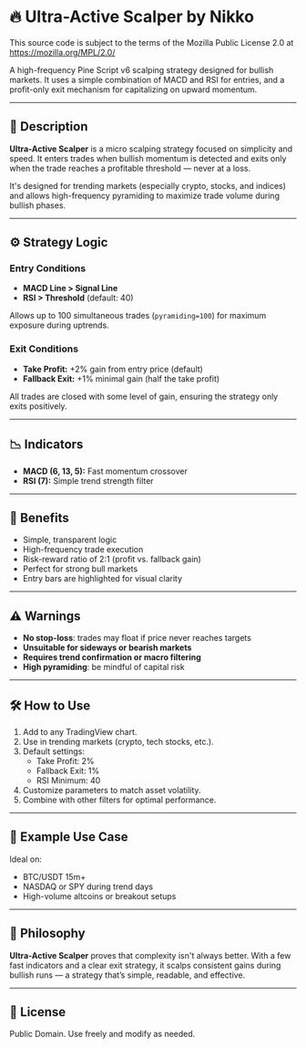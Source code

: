 # 🔥 Ultra-Active Scalper by Nikko
This source code is subject to the terms of the Mozilla Public License 2.0 at https://mozilla.org/MPL/2.0/



A high-frequency Pine Script v6 scalping strategy designed for bullish markets. It uses a simple combination of MACD and RSI for entries, and a profit-only exit mechanism for capitalizing on upward momentum.

---

## 📌 Description

**Ultra-Active Scalper** is a micro scalping strategy focused on simplicity and speed. It enters trades when bullish momentum is detected and exits only when the trade reaches a profitable threshold — never at a loss.

It's designed for trending markets (especially crypto, stocks, and indices) and allows high-frequency pyramiding to maximize trade volume during bullish phases.

---

## ⚙️ Strategy Logic

### Entry Conditions

- **MACD Line > Signal Line**
- **RSI > Threshold** (default: 40)

Allows up to 100 simultaneous trades (`pyramiding=100`) for maximum exposure during uptrends.

### Exit Conditions

- **Take Profit:** +2% gain from entry price (default)
- **Fallback Exit:** +1% minimal gain (half the take profit)

All trades are closed with some level of gain, ensuring the strategy only exits positively.

---

## 📉 Indicators

- **MACD (6, 13, 5):** Fast momentum crossover
- **RSI (7):** Simple trend strength filter

---

## 🧠 Benefits

- Simple, transparent logic
- High-frequency trade execution
- Risk-reward ratio of 2:1 (profit vs. fallback gain)
- Perfect for strong bull markets
- Entry bars are highlighted for visual clarity

---

## ⚠️ Warnings

- **No stop-loss**: trades may float if price never reaches targets
- **Unsuitable for sideways or bearish markets**
- **Requires trend confirmation or macro filtering**
- **High pyramiding**: be mindful of capital risk

---

## 🛠️ How to Use

1. Add to any TradingView chart.
2. Use in trending markets (crypto, tech stocks, etc.).
3. Default settings:
   - Take Profit: 2%
   - Fallback Exit: 1%
   - RSI Minimum: 40
4. Customize parameters to match asset volatility.
5. Combine with other filters for optimal performance.

---

## 🧪 Example Use Case

Ideal on:
- BTC/USDT 15m+
- NASDAQ or SPY during trend days
- High-volume altcoins or breakout setups

---

## 🔎 Philosophy

**Ultra-Active Scalper** proves that complexity isn't always better. With a few fast indicators and a clear exit strategy, it scalps consistent gains during bullish runs — a strategy that’s simple, readable, and effective.

---

## 📄 License

Public Domain. Use freely and modify as needed.

